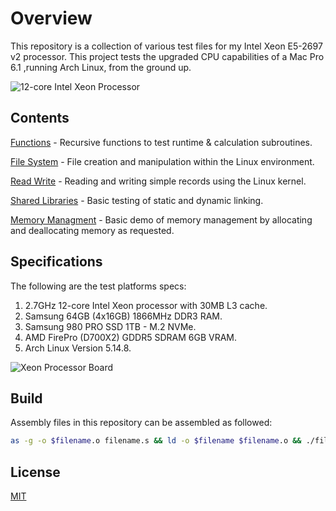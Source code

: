 # Overview

This repository is a collection of various test files for my Intel Xeon E5-2697 v2 processor. This project tests the upgraded CPU capabilities of a Mac Pro 6.1 ,running Arch Linux, from the ground up.

![12-core Intel Xeon Processor](/images/12-core_Intel_Xeon_Processor.png)

## Contents

[Functions](/functions/) - Recursive functions to test runtime & calculation subroutines.

[File System](/filesystem/) - File creation and manipulation within the Linux environment.

[Read Write](/readwrite/) - Reading and writing simple records using the Linux kernel.

[Shared Libraries](/sharedlib/) - Basic testing of static and dynamic linking.

[Memory Managment](/memalloc/) - Basic demo of memory management by allocating and deallocating memory as requested.


## Specifications

The following are the test platforms specs:

1. 2.7GHz 12-core Intel Xeon processor with 30MB L3 cache.
2. Samsung 64GB (4x16GB) 1866MHz DDR3 RAM.
3. Samsung 980 PRO SSD 1TB - M.2 NVMe.
4. AMD FirePro (D700X2) GDDR5 SDRAM 6GB VRAM.
5. Arch Linux Version 5.14.8.

![Xeon Processor Board](/images/Xeon_Processor_Board.png)

## Build

Assembly files in this repository can be assembled as followed:

```bash
as -g -o $filename.o filename.s && ld -o $filename $filename.o && ./filename
```

## License

[MIT](https://choosealicense.com/licenses/mit/)
